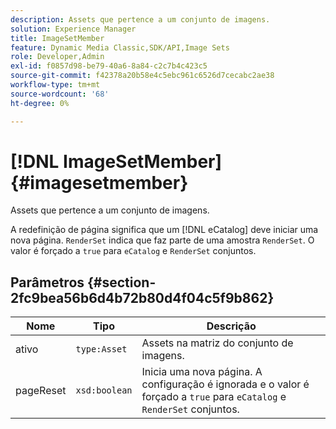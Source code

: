 ```yaml
---
description: Assets que pertence a um conjunto de imagens.
solution: Experience Manager
title: ImageSetMember
feature: Dynamic Media Classic,SDK/API,Image Sets
role: Developer,Admin
exl-id: f0857d98-be79-40a6-8a84-c2c7b4c423c5
source-git-commit: f42378a20b58e4c5ebc961c6526d7cecabc2ae38
workflow-type: tm+mt
source-wordcount: '68'
ht-degree: 0%

---
```


# [!DNL ImageSetMember]{#imagesetmember}

Assets que pertence a um conjunto de imagens.

A redefinição de página significa que um [!DNL eCatalog] deve iniciar uma nova página. `RenderSet` indica que faz parte de uma amostra `RenderSet`. O valor é forçado a `true` para `eCatalog` e `RenderSet` conjuntos.

## Parâmetros {#section-2fc9bea56b6d4b72b80d4f04c5f9b862}

| Nome | Tipo | Descrição |
|---|---|---|
| ativo | `type:Asset` | Assets na matriz do conjunto de imagens. |
| pageReset | `xsd:boolean` | Inicia uma nova página. A configuração é ignorada e o valor é forçado a `true` para `eCatalog` e `RenderSet` conjuntos. |
